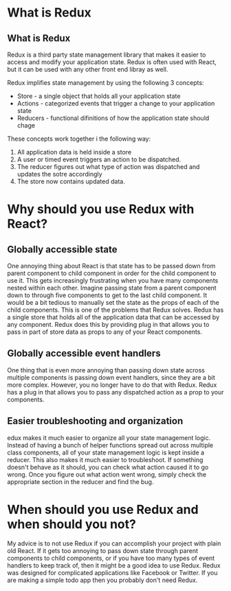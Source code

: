 What is Redux
=============
What is Redux
-------------
Redux is a third party state management library that makes it easier to access and modify your application state. Redux is often used with React, but it can be used with any other front end libray as well.

Redux implifies state management by using the following 3 concepts:

* Store - a single object that holds all your application state
* Actions - categorized events that trigger a change to your application state
* Reducers - functional difinitions of how the application state should chage

These concepts work together i the following way:

1. All application data is held inside a store
2. A user or timed event triggers an action to be dispatched.
3. The reducer figures out what type of action was dispatched and updates the sotre accordingly
4. The store now contains updated data.

Why should you use Redux with React?
====================================
Globally accessible state
-------------------------
One annoying thing about React is that state has to be passed down from parent component to child component in order for the child component to use it. This gets increasingly frustrating when you have many components nested within each other. Imagine passing state from a parent component down to through five components to get to the last child component. It would be a bit tedious to manually set the state as the props of each of the child components. This is one of the problems that Redux solves. Redux has a single store that holds all of the application data that can be accessed by any component. Redux does this by providing plug in that allows you to pass in part of store data as props to any of your React components.

Globally accessible event handlers
----------------------------------
One thing that is even more annoying than passing down state across multiple components is passing down event handlers, since they are a bit more complex. However, you no longer have to do that with Redux. Redux has a plug in that allows you to pass any dispatched action as a prop to your components.

Easier troubleshooting and organization
---------------------------------------
edux makes it much easier to organize all your state management logic. Instead of having a bunch of helper functions spread out across multiple class components, all of your state management logic is kept inside a reducer. This also makes it much easier to troubleshoot. If something doesn't behave as it should, you can check what action caused it to go wrong. Once you figure out what action went wrong, simply check the appropriate section in the reducer and find the bug.

When should you use Redux and when should you not?
===================================================
My advice is to not use Redux if you can accomplish your project with plain old React. If it gets too annoying to pass down state through parent components to child components, or if you have too many types of event handlers to keep track of, then it might be a good idea to use Redux. Redux was designed for complicated applications like Facebook or Twitter. If you are making a simple todo app then you probably don't need Redux.
